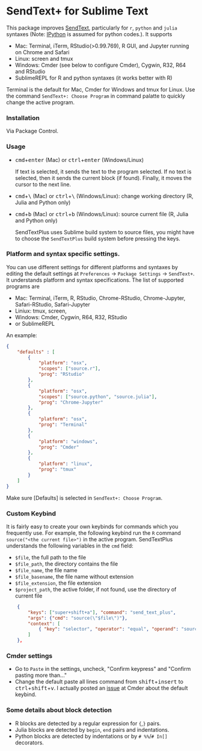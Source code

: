 # SendText+ for Sublime Text

This package improves [SendText](https://github.com/wch/SendText), particularly for `r`, `python` and `julia` syntaxes (Note: [IPython](https://ipython.org) is assumed for python codes.). It supports

- Mac: Terminal, iTerm, RStudio(>0.99.769), R GUI, and Jupyter running on Chrome and Safari
- Linux: screen and tmux
- Windows: Cmder (see below to configure Cmder), Cygwin, R32, R64 and RStudio
- SublimeREPL for R and python syntaxes (it works better with R)

Terminal is the default for Mac, Cmder for Windows and tmux for Linux. Use the command `SendText+: Choose Program` in command palatte to quickly change the active program.



### Installation

Via Package Control.

### Usage

- <kbd>cmd</kbd>+<kbd>enter</kbd> (Mac) or <kbd>ctrl</kbd>+<kbd>enter</kbd> (Windows/Linux)

    If text is selected, it sends the text to the program selected. If no text is selected, then it sends the current block (if found). Finally, it moves the cursor to the next line.


- <kbd>cmd</kbd>+<kbd>\\</kbd> (Mac) or <kbd>ctrl</kbd>+<kbd>\\</kbd> (Windows/Linux): change working directory (R, Julia and Python only)


- <kbd>cmd</kbd>+<kbd>b</kbd> (Mac) or <kbd>ctrl</kbd>+<kbd>b</kbd> (Windows/Linux): source current file (R, Julia and Python only)

    SendTextPlus uses Sublime build system to source files, you might have to choose the `SendTextPlus` build system before pressing the keys.


### Platform and syntax specific settings.

You can use different settings for different platforms and syntaxes by editing the default settings at `Preferences` -> `Package Settings` -> `SendText+`. It understands platform and syntax specifications. The list of supported programs are

- Mac: Terminal, iTerm, R, RStudio, Chrome-RStudio, Chrome-Jupyter, Safari-RStudio, Safari-Jupyter
- Liniux: tmux, screen,
- Windows: Cmder, Cygwin, R64, R32, RStudio
- or SublimeREPL

An example:

```json
{
    "defaults" : [
        {
            "platform": "osx",
            "scopes": ["source.r"],
            "prog": "RStudio"
        },
        {
            "platform": "osx",
            "scopes": ["source.python", "source.julia"],
            "prog": "Chrome-Jupyter"
        },
        {
            "platform": "osx",
            "prog": "Terminal"
        },
        {
            "platform": "windows",
            "prog": "Cmder"
        },
        {
            "platform": "linux",
            "prog": "tmux"
        }
    ]
}
```
Make sure [Defaults] is selected in `SendText+: Choose Program`.

### Custom Keybind

It is fairly easy to create your own keybinds for commands which you frequently use. For example, the following keybind run the `R` command `source("<the current file>")` in the active program.
SendTextPlus understands the following variables in the `cmd` field: 

- `$file`, the full path to the file
- `$file_path`, the directory contains the file
- `$file_name`, the file name
- `$file_basename`, the file name without extension
- `$file_extension`, the file extension
- `$project_path`, the active folder, if not found, use the directory of current file

```json
    {
        "keys": ["super+shift+a"], "command": "send_text_plus",
        "args": {"cmd": "source(\"$file\")"},
        "context": [
            { "key": "selector", "operator": "equal", "operand": "source.r" }
        ]
    },
```

### Cmder settings

- Go to `Paste` in the settings, uncheck, "Confirm <enter> keypress" and "Confirm pasting more than..."
- Change the default paste all lines command from <kbd>shift</kbd>+<kbd>insert</kbd> to <kbd>ctrl</kbd>+<kbd>shift</kbd>+<kbd>v</kbd>.  I actually posted an [issue](https://github.com/cmderdev/cmder/issues/710) at Cmder about the default keybind.


### Some details about block detection

- R blocks are detected by a regular expression for  `{`,`}` pairs. 
- Julia blocks are detected by `begin`, `end` pairs and indentations. 
- Python blocks are detected by indentations or by `# %%`/`# In[]` decorators.
